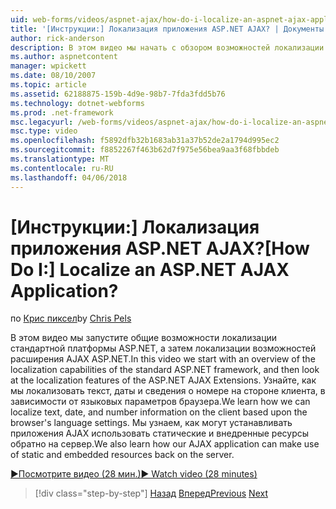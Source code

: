 ```yaml
---
uid: web-forms/videos/aspnet-ajax/how-do-i-localize-an-aspnet-ajax-application
title: '[Инструкции:] Локализация приложения ASP.NET AJAX? | Документы Майкрософт'
author: rick-anderson
description: В этом видео мы начать с обзором возможностей локализации стандартной платформы ASP.NET и посмотрите на возможности локализации...
ms.author: aspnetcontent
manager: wpickett
ms.date: 08/10/2007
ms.topic: article
ms.assetid: 62188875-159b-4d9e-98b7-7fda3fdd5b76
ms.technology: dotnet-webforms
ms.prod: .net-framework
msc.legacyurl: /web-forms/videos/aspnet-ajax/how-do-i-localize-an-aspnet-ajax-application
msc.type: video
ms.openlocfilehash: f5892dfb32b1683ab31a37b52de2a1794d995ec2
ms.sourcegitcommit: f8852267f463b62d7f975e56bea9aa3f68fbbdeb
ms.translationtype: MT
ms.contentlocale: ru-RU
ms.lasthandoff: 04/06/2018
---
```

<a name="how-do-i-localize-an-aspnet-ajax-application"></a><span data-ttu-id="2e141-104">[Инструкции:] Локализация приложения ASP.NET AJAX?</span><span class="sxs-lookup"><span data-stu-id="2e141-104">[How Do I:] Localize an ASP.NET AJAX Application?</span></span>
====================
<span data-ttu-id="2e141-105">по [Крис пиксел](https://twitter.com/chrispels)</span><span class="sxs-lookup"><span data-stu-id="2e141-105">by [Chris Pels](https://twitter.com/chrispels)</span></span>

<span data-ttu-id="2e141-106">В этом видео мы запустите общие возможности локализации стандартной платформы ASP.NET, а затем локализации возможностей расширения AJAX ASP.NET.</span><span class="sxs-lookup"><span data-stu-id="2e141-106">In this video we start with an overview of the localization capabilities of the standard ASP.NET framework, and then look at the localization features of the ASP.NET AJAX Extensions.</span></span> <span data-ttu-id="2e141-107">Узнайте, как мы локализовать текст, даты и сведения о номере на стороне клиента, в зависимости от языковых параметров браузера.</span><span class="sxs-lookup"><span data-stu-id="2e141-107">We learn how we can localize text, date, and number information on the client based upon the browser's language settings.</span></span> <span data-ttu-id="2e141-108">Мы узнаем, как могут устанавливать приложения AJAX использовать статические и внедренные ресурсы обратно на сервер.</span><span class="sxs-lookup"><span data-stu-id="2e141-108">We also learn how our AJAX application can make use of static and embedded resources back on the server.</span></span>

[<span data-ttu-id="2e141-109">&#9654;Посмотрите видео (28 мин.)</span><span class="sxs-lookup"><span data-stu-id="2e141-109">&#9654; Watch video (28 minutes)</span></span>](https://channel9.msdn.com/Blogs/ASP-NET-Site-Videos/how-do-i-localize-an-aspnet-ajax-application)

> [!div class="step-by-step"]
> <span data-ttu-id="2e141-110">[Назад](how-do-i-implement-the-persistent-communications-pattern-with-the-updatepanel.md)
> [Вперед](how-do-i-implement-the-persistent-communications-pattern-using-web-services.md)</span><span class="sxs-lookup"><span data-stu-id="2e141-110">[Previous](how-do-i-implement-the-persistent-communications-pattern-with-the-updatepanel.md)
[Next](how-do-i-implement-the-persistent-communications-pattern-using-web-services.md)</span></span>

